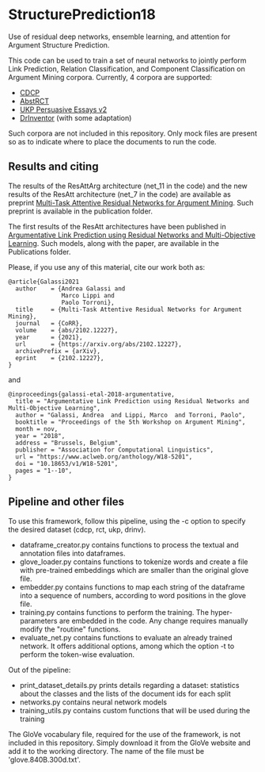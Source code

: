 # StructurePrediction18

Use of residual deep networks, ensemble learning, and attention for Argument Structure Prediction.

This code can be used to train a set of neural networks to jointly perform Link Prediction, Relation Classification, and Component Classification on Argument Mining corpora.
Currently, 4 corpora are supported:
- [CDCP](https://facultystaff.richmond.edu/~jpark/)
- [AbstRCT](https://gitlab.com/tomaye/abstrct/)
- [UKP Persuasive Essays v2](https://www.informatik.tu-darmstadt.de/ukp/research_6/data/argumentation_mining_1/argument_annotated_essays_version_2/index.en.jsp)
- [DrInventor](https://github.com/anlausch/sciarg_resource_analysis) (with some adaptation)

Such corpora are not included in this repository. Only mock files are present so as to indicate where to place the documents to run the code.

## Results and citing

The results of the ResAttArg architecture (net_11 in the code) and the new results of the ResAtt architecture 
(net_7 in the code) are available as preprint [Multi-Task Attentive Residual Networks for Argument Mining](https://arxiv.org/abs/2102.12227).
Such preprint is available in the publication folder.

The first results of the ResAtt architectures have been published in [Argumentative Link Prediction using Residual Networks and Multi-Objective Learning](https://www.aclweb.org/anthology/W18-5201).
Such models, along with the paper, are available in the Publications folder.


Please, if you use any of this material, cite our work both as:
```
@article{Galassi2021
  author    = {Andrea Galassi and
               Marco Lippi and
               Paolo Torroni},
  title     = {Multi-Task Attentive Residual Networks for Argument Mining},
  journal   = {CoRR},
  volume    = {abs/2102.12227},
  year      = {2021},
  url       = {https://arxiv.org/abs/2102.12227},
  archivePrefix = {arXiv},
  eprint    = {2102.12227},
}
```
and
```
@inproceedings{galassi-etal-2018-argumentative,
  title = "Argumentative Link Prediction using Residual Networks and Multi-Objective Learning",
  author = "Galassi, Andrea  and Lippi, Marco  and Torroni, Paolo",
  booktitle = "Proceedings of the 5th Workshop on Argument Mining",
  month = nov,
  year = "2018",
  address = "Brussels, Belgium",
  publisher = "Association for Computational Linguistics",
  url = "https://www.aclweb.org/anthology/W18-5201",
  doi = "10.18653/v1/W18-5201",
  pages = "1--10",
}
```

## Pipeline and other files

To use this framework, follow this pipeline, using the -c option to specify the desired dataset (cdcp, rct, ukp, drinv).
- dataframe_creator.py contains functions to process the textual and annotation files into dataframes.
- glove_loader.py contains functions to tokenize words and create a file with pre-trained embeddings which are smaller than the original glove file.
- embedder.py contains functions to map each string of the dataframe into a sequence of numbers, according to word positions in the glove file.
- training.py contains functions to perform the training. The hyper-parameters are embedded in the code. Any change requires manually modify the "routine" functions.
- evaluate_net.py contains functions to evaluate an already trained network. It offers additional options, among which the option -t to perform the token-wise evaluation.

Out of the pipeline:
- print_dataset_details.py prints details regarding a dataset: statistics about the classes and the lists of the document ids for each split
- networks.py contains neural network models
- training_utils.py contains custom functions that will be used during the training

The GloVe vocabulary file, required for the use of the framework, is not included in this repository. Simply download it from the GloVe website and add it to the working directory. The name of the file must be 'glove.840B.300d.txt'.
